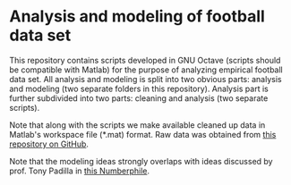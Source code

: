# Analysis and modeling of football data set

This repository contains scripts developed in GNU Octave (scripts should be
compatible with Matlab) for the purpose of analyzing empirical football data
set. All analysis and modeling is split into two obvious parts: analysis and
modeling (two separate folders in this repository). Analysis part is further
subdivided into two parts: cleaning and analysis (two separate scripts).

Note that along with the scripts we make available cleaned up data in Matlab's
workspace file (\*.mat) format. Raw data was obtained from
[this repository on GitHub](https://github.com/jalapic/engsoccerdata).

Note that the modeling ideas strongly overlaps with ideas discussed by prof.
Tony Padilla in
[this Numberphile](https://www.youtube.com/watch?v=Vv9wpQIGZDw).
